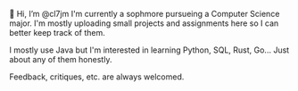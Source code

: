 👋 Hi, I’m @cl7jm
I'm currently a sophmore pursueing a Computer Science major. I'm mostly uploading small projects and assignments here so I can better keep track of them.

I mostly use Java but I'm interested in learning Python, SQL, Rust, Go... Just about any of them honestly.

Feedback, critiques, etc. are always welcomed.
